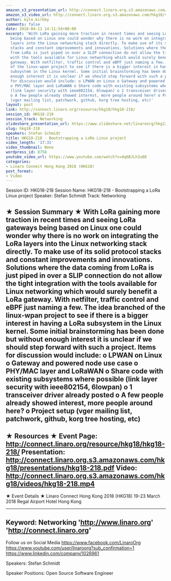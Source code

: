 ```yaml
---
amazon_s3_presentation_url: http://connect.linaro.org.s3.amazonaws.com/hkg18/presentations/hkg18-218.pdf
amazon_s3_video_url: http://connect.linaro.org.s3.amazonaws.com/hkg18/videos/hkg18-218.mp4
author: kyle.kirkby
comments: false
date: 2018-04-11 14:11:54+00:00
excerpt: 'With LoRa gaining more traction in recent times and seeing LoRa gateways
  being based on Linux one could wonder why there is no work on integrating the LoRa
  layers into the Linux networking stack directly. To make use of its solid protocol
  stacks and constant improvements and innovations. Solutions where the data coming
  from LoRa is just piped in over a SLIP connection do not allow the tight integration
  with the tools available for Linux networking which would surely benefit a LoRa
  gateway. With netfilter, traffic control and eBPF just naming a few. The idea branched
  of the linux-wpan project to see if there is a bigger interest in having a LoRa
  subsystem in the Linux kernel. Some initial brainstorming has been done but without
  enough interest it is unclear if we should step forward with such a project. Items
  for discussion would include: o LPWAN on Linux o Gateway and powered node use case
  o PHY/MAC layer and LoRaWAN o Share code with existing subsystems where possible
  (link layer security with ieee802154, 6lowpan) o 1 transceiver driver already posted
  o A few people already showed interest, more people around here? o Project setup
  (vger mailing list, patchwork, github, korg tree hosting, etc)'
layout: post
link: http://connect.linaro.org/resource/hkg18/hkg18-218/
session_id: HKG18-218
session_track: Networking
slideshare_presentation_url: https://www.slideshare.net/linaroorg/hkg1218-bootstrapping-a-lora-linux-project
slug: hkg18-218
speakers: Stefan Schmidt
title: HKG18-218 - Bootstrapping a LoRa Linux project
video_length: '17:31'
video_thumbnail: None
wordpress_id: 8758
youtube_video_url: https://www.youtube.com/watch?v=dq6BJLh3u88
categories:
- Linaro Connect Hong Kong 2018 (HKG18)
post_format:
- Video
---
```


Session ID: HKG18-218
Session Name: HKG18-218 - Bootstrapping a LoRa Linux project
Speaker: Stefan Schmidt
Track: Networking


★ Session Summary ★
With LoRa gaining more traction in recent times and seeing LoRa gateways being based on Linux one could wonder why there is no work on integrating the LoRa layers into the Linux networking stack directly. To make use of its solid protocol stacks and constant improvements and innovations. Solutions where the data coming from LoRa is just piped in over a SLIP connection do not allow the tight integration with the tools available for Linux networking which would surely benefit a LoRa gateway. With netfilter, traffic control and eBPF just naming a few. The idea branched of the linux-wpan project to see if there is a bigger interest in having a LoRa subsystem in the Linux kernel. Some initial brainstorming has been done but without enough interest it is unclear if we should step forward with such a project. Items for discussion would include: o LPWAN on Linux o Gateway and powered node use case o PHY/MAC layer and LoRaWAN o Share code with existing subsystems where possible (link layer security with ieee802154, 6lowpan) o 1 transceiver driver already posted o A few people already showed interest, more people around here? o Project setup (vger mailing list, patchwork, github, korg tree hosting, etc)
---------------------------------------------------
★ Resources ★
Event Page: http://connect.linaro.org/resource/hkg18/hkg18-218/
Presentation: http://connect.linaro.org.s3.amazonaws.com/hkg18/presentations/hkg18-218.pdf
Video: http://connect.linaro.org.s3.amazonaws.com/hkg18/videos/hkg18-218.mp4
 ---------------------------------------------------
★ Event Details ★
Linaro Connect Hong Kong 2018 (HKG18)
19-23 March 2018 
Regal Airport Hotel Hong Kong

---------------------------------------------------
Keyword: Networking
'http://www.linaro.org'
'http://connect.linaro.org'
---------------------------------------------------
Follow us on Social Media
https://www.facebook.com/LinaroOrg
https://www.youtube.com/user/linaroorg?sub_confirmation=1
https://www.linkedin.com/company/1026961

Speakers: Stefan Schmidt

Speaker Positions: Open Source Software Engineer


